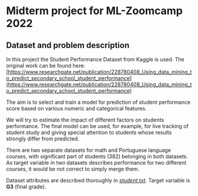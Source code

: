 # Midterm project for ML-Zoomcamp 2022

## Dataset and problem description

In this project the Student Performance Dataset from Kaggle is used.
The original work can be found here:
[https://www.researchgate.net/publication/228780408_Using_data_mining_to_predict_secondary_school_student_performance](https://www.researchgate.net/publication/228780408_Using_data_mining_to_predict_secondary_school_student_performance)

The aim is to select and train a model for prediction of student 
performance score based on various numeric and categorical features.

We will try to estimate the impact of different factors on students performance.
The final model can be used, for example, for live tracking of student study and 
giving special attention to students whose results strongly differ from predicted.

There are two separate datasets for math and Portuguese language courses,
with significant part of students (382) belonging in both datasets. As target
variable in two datasets describes performance for two different courses, 
it would be not correct to simply merge them. 

Dataset attributes are described thoroughly in [*student.txt*](student.txt).
Target variable is __G3__ (final grade).

